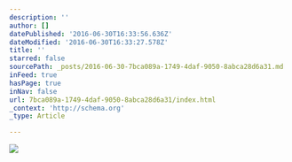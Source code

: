 ```yaml
---
description: ''
author: []
datePublished: '2016-06-30T16:33:56.636Z'
dateModified: '2016-06-30T16:33:27.578Z'
title: ''
starred: false
sourcePath: _posts/2016-06-30-7bca089a-1749-4daf-9050-8abca28d6a31.md
inFeed: true
hasPage: true
inNav: false
url: 7bca089a-1749-4daf-9050-8abca28d6a31/index.html
_context: 'http://schema.org'
_type: Article

---
```

![](https://the-grid-user-content.s3-us-west-2.amazonaws.com/5cd47676-92df-4163-a759-d871f1a425bd.jpg)